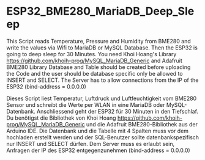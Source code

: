 # ESP32_BME280_MariaDB_Deep_Sleep
This Script reads Temperature, Pressure and Humidity from BME280 and write the values via Wifi to MariaDB or MySQL Database.
Then the ESP32 is going to deep sleep for 30 Minutes.
You need Khoi Hoang's Library https://github.com/khoih-prog/MySQL_MariaDB_Generic and
Adafruit BME280 Library
Database and Table should be created before uploading the Code and the user should be database specific only be allowed to INSERT and SELECT.
The Server has to allow connections from the IP of the ESP32 (bind-address = 0.0.0.0)

Dieses Script liest Temperatur, Luftdruck und Luftfeuchtigkeit vom BME280 Sensor und schreibt die Werte per WLAN in eine MariaDB oder MySQL-Datenbank.
Anschliessend geht der ESP32 für 30 Minuten in den Tiefschlaf.
Du benötigst die Bibliothek von Khoi Hoang https://github.com/khoih-prog/MySQL_MariaDB_Generic und
die Adafruit BME280-Bibliothek aus der Arduino IDE.
Die Datenbank und die Tabelle mit 4 Spalten muss vor dem hochladen erstellt werden und der SQL-Benutzer sollte datenbankspezifisch nur INSERT und SELECT dürfen.
Dem Server muss es erlaubt sein, Anfragen der IP des ESP32 entgegenzunehmen (bind-address = 0.0.0.0)
